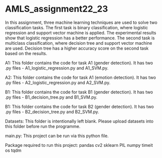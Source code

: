 # AMLS_assignment22_23

In this assignment, three machine learning techniques are used to solve two classification tasks. The first task is binary classification, where logistic regression and support vector machine is applied. The experimental results show that logistic regression has a better performance. The second task is multiclass classification, where decision tree and support vector machine are used. Decision tree has a higher accuracy score on the second task based on the results.

A1: This folder contains the code for task A1 (gender detection). It has two .py files - A1_logistic_regression.py and A1_SVM.py.

A2: This folder contains the code for task A1 (emotion detection). It has two .py files - A2_logistic_regression.py and A2_SVM.py.

B1: This folder contains the code for task B1 (gender detection). It has two .py files - B1_decision_tree.py and B1_SVM.py.

B1: This folder contains the code for task B2 (gender detection). It has two .py files - B2_decision_tree.py and B2_SVM.py.

Datasets: This folder is intentionally left blank. Please upload datasets into this folder before run the programme.

main.py: This project can be run via this python file. 

Package required to run this project:
pandas
cv2
sklearn
PIL
numpy
timeit
os
tqdm
